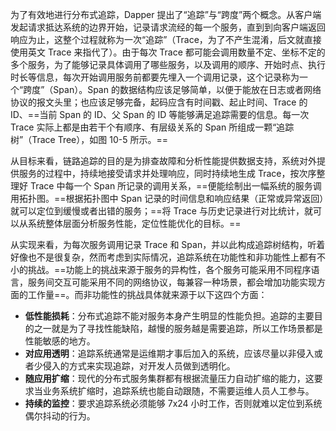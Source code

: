 为了有效地进行分布式追踪，Dapper 提出了“追踪”与“跨度”两个概念。从客户端发起请求抵达系统的边界开始，记录请求流经的每一个服务，直到到向客户端返回响应为止，这整个过程就称为一次“追踪”（Trace，为了不产生混淆，后文就直接使用英文 Trace 来指代了）。由于每次 Trace 都可能会调用数量不定、坐标不定的多个服务，为了能够记录具体调用了哪些服务，以及调用的顺序、开始时点、执行时长等信息，每次开始调用服务前都要先埋入一个调用记录，这个记录称为一个“跨度”（Span）。Span 的数据结构应该足够简单，以便于能放在日志或者网络协议的报文头里；也应该足够完备，起码应含有时间戳、起止时间、Trace 的 ID、==当前 Span 的 ID、父 Span 的 ID 等能够满足追踪需要的信息。每一次 Trace 实际上都是由若干个有顺序、有层级关系的 Span 所组成一颗“追踪树”（Trace Tree），如图 10-5 所示。==

从目标来看，链路追踪的目的是为排查故障和分析性能提供数据支持，系统对外提供服务的过程中，持续地接受请求并处理响应，同时持续地生成 Trace，按次序整理好 Trace 中每一个 Span 所记录的调用关系，==便能绘制出一幅系统的服务调用拓扑图。==根据拓扑图中 Span 记录的时间信息和响应结果（正常或异常返回）就可以定位到缓慢或者出错的服务；==将 Trace 与历史记录进行对比统计，就可以从系统整体层面分析服务性能，定位性能优化的目标。==

从实现来看，为每次服务调用记录 Trace 和 Span，并以此构成追踪树结构，听着好像也不是很复杂，然而考虑到实际情况，追踪系统在功能性和非功能性上都有不小的挑战。==功能上的挑战来源于服务的异构性，各个服务可能采用不同程序语言，服务间交互可能采用不同的网络协议，每兼容一种场景，都会增加功能实现方面的工作量==。而非功能性的挑战具体就来源于以下这四个方面：

- **低性能损耗**：分布式追踪不能对服务本身产生明显的性能负担。追踪的主要目的之一就是为了寻找性能缺陷，越慢的服务越是需要追踪，所以工作场景都是性能敏感的地方。
- **对应用透明**：追踪系统通常是运维期才事后加入的系统，应该尽量以非侵入或者少侵入的方式来实现追踪，对开发人员做到透明化。
- **随应用扩缩**：现代的分布式服务集群都有根据流量压力自动扩缩的能力，这要求当业务系统扩缩时，追踪系统也能自动跟随，不需要运维人员人工参与。
- **持续的监控**：要求追踪系统必须能够 7x24 小时工作，否则就难以定位到系统偶尔抖动的行为。